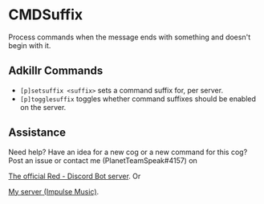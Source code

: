 # CMDSuffix
Process commands when the message ends with something and doesn't begin with it.

## Adkillr Commands
- `[p]setsuffix <suffix>` sets a command suffix for, per server.
- `[p]togglesuffix` toggles whether command suffixes should be enabled on the server.

## Assistance
Need help? Have an idea for a new cog or a new command for this cog?
Post an issue or contact me (PlanetTeamSpeak#4157) on 

[The official Red - Discord Bot server](https://discord.gg/geqnqEP). Or

[My server (Impulse Music)](https://discord.gg/tzsmCyk).
